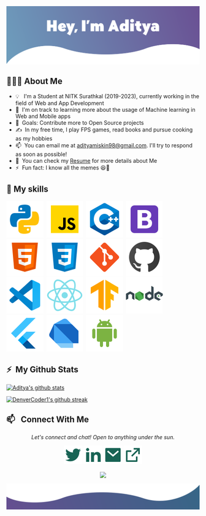 [![Website](/assets/miskinbg2.png)](https://aditya-miskin.herokuapp.com/)

## 👨🏻‍💻&nbsp;About Me

- 💡 &nbsp; I'm a Student at NITK Surathkal (2019-2023), currently working in the field of Web and App Development
- 🌱 &nbsp;I'm on track to learning more about the usage of Machine learning in Web and Mobile apps
- 🥅 &nbsp;Goals: Contribute more to Open Source projects
- ✍️ &nbsp;In my free time, I play FPS games, read books and pursue cooking as my hobbies
- 📫 &nbsp;You can email me at adityamiskin98@gmail.com. I'll try to respond as soon as possible!
- 📄 &nbsp;You can check my [Resume](https://drive.google.com/file/d/1hvpmkWyYMhf7rE9e7qYT06OqGQevirJz/view?usp=sharing) for more details about Me
- ⚡ &nbsp;Fun fact: I know all the memes 😆🤪

## 🚀&nbsp;My skills

![Python](/assets/icons/python.svg)&nbsp; ![JavaScript](/assets/icons/javascript.svg)&nbsp; ![C++](/assets/icons/c++.svg)&nbsp; ![Bootstrap](/assets/icons/bootstrap.svg)&nbsp; ![HTML](/assets/icons/html.svg)&nbsp; ![CSS](/assets/icons/css3.svg)&nbsp; ![Git](/assets/icons/git.svg)&nbsp; ![GitHub](/assets/icons/github.svg)&nbsp; ![Visual Studio Code](/assets/icons/vscode.svg)&nbsp; ![React](/assets/icons/react.svg)&nbsp; ![Tensorflow](/assets/icons/tensorflow.svg)&nbsp; ![NodeJS](/assets/icons/nodejs.svg)&nbsp; ![Flutter](/assets/icons/flutter.svg)&nbsp; ![Dart](/assets/icons/dart.svg)&nbsp; ![Android Studio](/assets/icons/android.svg) &nbsp;

## ⚡&nbsp; My Github Stats

[![Aditya's github stats](https://github-readme-stats.vercel.app/api?username=adityamiskin&theme=react)](https://github.com/anuraghazra/github-readme-stats)

[![DenverCoder1's github streak](https://github-readme-streak-stats.herokuapp.com/?user=adityamiskin&theme=react)](https/assets://github.com/DenverCoder1/github-readme-streak-stats)

## 📫 &nbsp; Connect With Me

<p align="center">
  <i>Let's connect and chat! Open to anything under the sun.</i>
  <p align="center">
    <a href="https://twitter.com/AdityaMiskin3" alt="Twitter"><img src="/assets/twitter-fill.svg"></a>
    <a href="https://www.linkedin.com/in/aditya-miskin/" alt="Linkedin"><img src="/assets/linkedin-fill.svg"></a>
    <a href="mailto:adityamiskin98@gmail.com" alt="Contact me"><img src="/assets/mail-fill.svg"></a>
    <a href="https://aditya-miskin.herokuapp.com/" alt="My site"><img src="/assets/external-link-line.svg"></a>
  </p>
  <p align="center">
      <img align="center" src="https://komarev.com/ghpvc/?username=adityamiskin&color=red">
  </p>

![bottom svg](/assets/bottom.svg)
